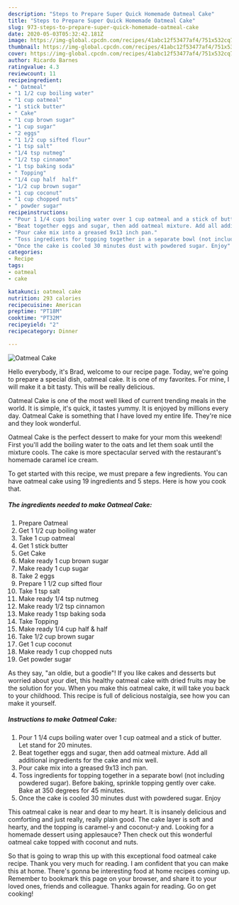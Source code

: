 ```yaml
---
description: "Steps to Prepare Super Quick Homemade Oatmeal Cake"
title: "Steps to Prepare Super Quick Homemade Oatmeal Cake"
slug: 973-steps-to-prepare-super-quick-homemade-oatmeal-cake
date: 2020-05-03T05:32:42.181Z
image: https://img-global.cpcdn.com/recipes/41abc12f53477af4/751x532cq70/oatmeal-cake-recipe-main-photo.jpg
thumbnail: https://img-global.cpcdn.com/recipes/41abc12f53477af4/751x532cq70/oatmeal-cake-recipe-main-photo.jpg
cover: https://img-global.cpcdn.com/recipes/41abc12f53477af4/751x532cq70/oatmeal-cake-recipe-main-photo.jpg
author: Ricardo Barnes
ratingvalue: 4.3
reviewcount: 11
recipeingredient:
- " Oatmeal"
- "1 1/2 cup boiling water"
- "1 cup oatmeal"
- "1 stick butter"
- " Cake"
- "1 cup brown sugar"
- "1 cup sugar"
- "2 eggs"
- "1 1/2 cup sifted flour"
- "1 tsp salt"
- "1/4 tsp nutmeg"
- "1/2 tsp cinnamon"
- "1 tsp baking soda"
- " Topping"
- "1/4 cup half  half"
- "1/2 cup brown sugar"
- "1 cup coconut"
- "1 cup chopped nuts"
- " powder sugar"
recipeinstructions:
- "Pour 1 1/4 cups boiling water over 1 cup oatmeal and a stick of butter. Let stand for 20 minutes."
- "Beat together eggs and sugar, then add oatmeal mixture. Add all additional ingredients for the cake and mix well."
- "Pour cake mix into a greased 9x13 inch pan."
- "Toss ingredients for topping together in a separate bowl (not including powdered sugar). Before baking, sprinkle topping gently over cake. Bake at 350 degrees for 45 minutes."
- "Once the cake is cooled 30 minutes dust with powdered sugar. Enjoy"
categories:
- Recipe
tags:
- oatmeal
- cake

katakunci: oatmeal cake 
nutrition: 293 calories
recipecuisine: American
preptime: "PT18M"
cooktime: "PT32M"
recipeyield: "2"
recipecategory: Dinner

---
```



![Oatmeal Cake](https://img-global.cpcdn.com/recipes/41abc12f53477af4/751x532cq70/oatmeal-cake-recipe-main-photo.jpg)

Hello everybody, it's Brad, welcome to our recipe page. Today, we're going to prepare a special dish, oatmeal cake. It is one of my favorites. For mine, I will make it a bit tasty. This will be really delicious.

Oatmeal Cake is one of the most well liked of current trending meals in the world. It is simple, it's quick, it tastes yummy. It is enjoyed by millions every day. Oatmeal Cake is something that I have loved my entire life. They're nice and they look wonderful.

Oatmeal Cake is the perfect dessert to make for your mom this weekend! First you&#39;ll add the boiling water to the oats and let them soak until the mixture cools. The cake is more spectacular served with the restaurant&#39;s homemade caramel ice cream.


To get started with this recipe, we must prepare a few ingredients. You can have oatmeal cake using 19 ingredients and 5 steps. Here is how you cook that.

<!--inarticleads1-->

##### The ingredients needed to make Oatmeal Cake:

1. Prepare  Oatmeal
1. Get 1 1/2 cup boiling water
1. Take 1 cup oatmeal
1. Get 1 stick butter
1. Get  Cake
1. Make ready 1 cup brown sugar
1. Make ready 1 cup sugar
1. Take 2 eggs
1. Prepare 1 1/2 cup sifted flour
1. Take 1 tsp salt
1. Make ready 1/4 tsp nutmeg
1. Make ready 1/2 tsp cinnamon
1. Make ready 1 tsp baking soda
1. Take  Topping
1. Make ready 1/4 cup half &amp; half
1. Take 1/2 cup brown sugar
1. Get 1 cup coconut
1. Make ready 1 cup chopped nuts
1. Get  powder sugar


As they say, &#34;an oldie, but a goodie&#34;! If you like cakes and desserts but worried about your diet, this healthy oatmeal cake with dried fruits may be the solution for you. When you make this oatmeal cake, it will take you back to your childhood. This recipe is full of delicious nostalgia, see how you can make it yourself. 

<!--inarticleads2-->

##### Instructions to make Oatmeal Cake:

1. Pour 1 1/4 cups boiling water over 1 cup oatmeal and a stick of butter. Let stand for 20 minutes.
1. Beat together eggs and sugar, then add oatmeal mixture. Add all additional ingredients for the cake and mix well.
1. Pour cake mix into a greased 9x13 inch pan.
1. Toss ingredients for topping together in a separate bowl (not including powdered sugar). Before baking, sprinkle topping gently over cake. Bake at 350 degrees for 45 minutes.
1. Once the cake is cooled 30 minutes dust with powdered sugar. Enjoy


This oatmeal cake is near and dear to my heart. It is insanely delicious and comforting and just really, really plain good. The cake layer is soft and hearty, and the topping is caramel-y and coconut-y and. Looking for a homemade dessert using applesauce? Then check out this wonderful oatmeal cake topped with coconut and nuts. 

So that is going to wrap this up with this exceptional food oatmeal cake recipe. Thank you very much for reading. I am confident that you can make this at home. There's gonna be interesting food at home recipes coming up. Remember to bookmark this page on your browser, and share it to your loved ones, friends and colleague. Thanks again for reading. Go on get cooking!

